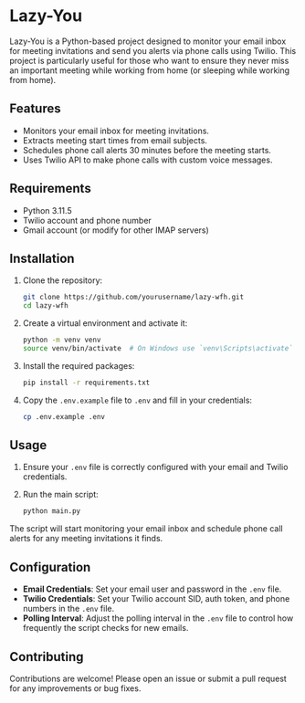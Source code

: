 # Lazy-You

Lazy-You is a Python-based project designed to monitor your email inbox for meeting invitations and send you alerts via phone calls using Twilio. This project is particularly useful for those who want to ensure they never miss an important meeting while working from home (or sleeping while working from home).

## Features

- Monitors your email inbox for meeting invitations.
- Extracts meeting start times from email subjects.
- Schedules phone call alerts 30 minutes before the meeting starts.
- Uses Twilio API to make phone calls with custom voice messages.

## Requirements

- Python 3.11.5
- Twilio account and phone number
- Gmail account (or modify for other IMAP servers)

## Installation

1. Clone the repository:

    ```sh
    git clone https://github.com/yourusername/lazy-wfh.git
    cd lazy-wfh
    ```

2. Create a virtual environment and activate it:

    ```sh
    python -m venv venv
    source venv/bin/activate  # On Windows use `venv\Scripts\activate`
    ```

3. Install the required packages:

    ```sh
    pip install -r requirements.txt
    ```

4. Copy the `.env.example` file to `.env` and fill in your credentials:

    ```sh
    cp .env.example .env
    ```

## Usage

1. Ensure your `.env` file is correctly configured with your email and Twilio credentials.

2. Run the main script:

    ```sh
    python main.py
    ```

The script will start monitoring your email inbox and schedule phone call alerts for any meeting invitations it finds.

## Configuration

- **Email Credentials**: Set your email user and password in the `.env` file.
- **Twilio Credentials**: Set your Twilio account SID, auth token, and phone numbers in the `.env` file.
- **Polling Interval**: Adjust the polling interval in the `.env` file to control how frequently the script checks for new emails.


## Contributing

Contributions are welcome! Please open an issue or submit a pull request for any improvements or bug fixes.

